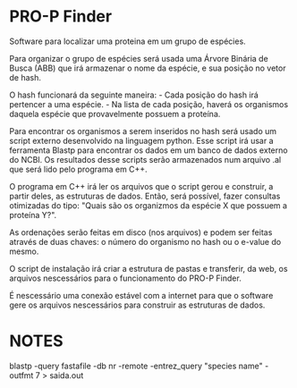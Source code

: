 # PRO-P Finder

Software para localizar uma proteina em um grupo de espécies.

Para organizar o grupo de espécies será usada uma Árvore Binária de Busca (ABB) que irá armazenar o nome da espécie, e sua posição no vetor de hash.

O hash funcionará da seguinte maneira: 
    - Cada posição do hash irá pertencer a uma espécie.
    - Na lista de cada posição, haverá os organismos daquela espécie que provavelmente possuem a proteína.

Para encontrar os organismos a serem inseridos no hash será usado um script externo desenvolvido na linguagem python. Esse script irá usar a ferramenta Blastp para encontrar os dados em um banco de dados externo do NCBI. Os resultados desse scripts serão armazenados num arquivo .al que será lido pelo programa em C++. 

O programa em C++ irá ler os arquivos que o script gerou e construir, a partir deles, as estruturas de dados. Então, será possível, fazer consultas otimizadas do tipo: "Quais são os organizmos da espécie X que possuem a proteína Y?".

As ordenações serão feitas em disco (nos arquivos) e podem ser feitas através de duas chaves: o número do organismo no hash ou o e-value do mesmo.

O script de instalação irá criar a estrutura de pastas e transferir, da web, os arquivos nescessários para o funcionamento do PRO-P Finder.

É nescessário uma conexão estável com a internet para que o software gere os arquivos nescessários para construir as estruturas de dados.


# NOTES

blastp -query fastafile -db nr -remote -entrez_query "species name" -outfmt 7 > saida.out
